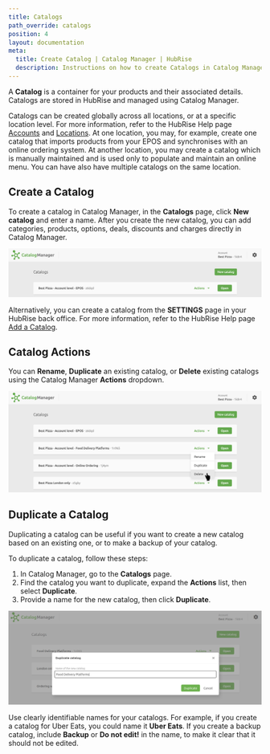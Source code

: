 ```yaml
---
title: Catalogs
path_override: catalogs
position: 4
layout: documentation
meta:
  title: Create Catalog | Catalog Manager | HubRise
  description: Instructions on how to create Catalogs in Catalog Manager. Synchronise catalogs between your EPOS and your apps.
---
```


A **Catalog** is a container for your products and their associated details. Catalogs are stored in HubRise and managed using Catalog Manager.

Catalogs can be created globally across all locations, or at a specific location level. For more information, refer to the HubRise Help page [Accounts](https://www.hubrise.com/docs/account) and [Locations](https://www.hubrise.com/docs/locations). At one location, you may, for example, create one catalog that imports products from your EPOS and synchronises with an online ordering system. At another location, you may create a catalog which is manually maintained and is used only to populate and maintain an online menu.
You can have also have multiple catalogs on the same location.

## Create a Catalog

To create a catalog in Catalog Manager, in the **Catalogs** page, click **New catalog** and enter a name. After you create the new catalog, you can add categories, products, options, deals, discounts and charges directly in Catalog Manager.

![Catalog Manager New Catalog](./images/015-2x-new-catalog.png)

Alternatively, you can create a catalog from the **SETTINGS** page in your HubRise back office. For more information, refer to the HubRise Help page [Add a Catalog](https://www.hubrise.com/docs/catalog#add-a-catalog).

## Catalog Actions

You can **Rename**, **Duplicate** an existing catalog, or **Delete** existing catalogs using the Catalog Manager **Actions** dropdown.

![Catalog Manager Catalog list](./images/001-2x-catalog-list.png)

## Duplicate a Catalog

Duplicating a catalog can be useful if you want to create a new catalog based on an existing one, or to make a backup of your catalog.

To duplicate a catalog, follow these steps:

1. In Catalog Manager, go to the **Catalogs** page.
1. Find the catalog you want to duplicate, expand the **Actions** list, then select **Duplicate**.
1. Provide a name for the new catalog, then click **Duplicate**.

![Duplicate a catalog](./images/018-2x-duplicate-catalog.png)

Use clearly identifiable names for your catalogs. For example, if you create a catalog for Uber Eats, you could name it **Uber Eats**. If you create a backup catalog, include **Backup** or **Do not edit!** in the name, to make it clear that it should not be edited.
